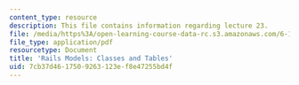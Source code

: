```yaml
---
content_type: resource
description: This file contains information regarding lecture 23.
file: /media/https%3A/open-learning-course-data-rc.s3.amazonaws.com/6-170-software-studio-spring-2013/7cb37d4617509263123ef8e47255bd4f_MIT6_170S13_23-rails-model.pdf
file_type: application/pdf
resourcetype: Document
title: 'Rails Models: Classes and Tables'
uid: 7cb37d46-1750-9263-123e-f8e47255bd4f
---
```

